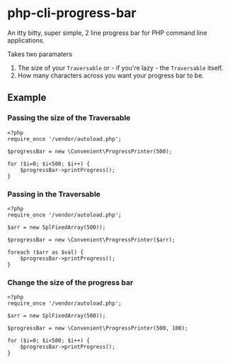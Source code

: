 # php-cli-progress-bar
An itty bitty, super simple, 2 line progress bar for PHP command line applications.

Takes two paramaters
1. The size of your `Traversable` or - if you're lazy - the `Traversable` itself.
2. How many characters across you want your progress bar to be.

## Example

### Passing the size of the Traversable

```
<?php
require_once '/vendor/autoload.php';

$progressBar = new \Convenient\ProgressPrinter(500);

for ($i=0; $i<500; $i++) {
    $progressBar->printProgress();
}
```

### Passing in the Traversable

```
<?php
require_once '/vendor/autoload.php';

$arr = new SplFixedArray(500));

$progressBar = new \Convenient\ProgressPrinter($arr);

foreach ($arr as $val) {
    $progressBar->printProgress();
}
```

### Change the size of the progress bar

```
<?php
require_once '/vendor/autoload.php';

$arr = new SplFixedArray(500));

$progressBar = new \Convenient\ProgressPrinter(500, 100);

for ($i=0; $i<500; $i++) {
    $progressBar->printProgress();
}
```
